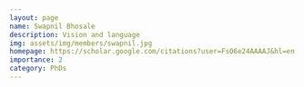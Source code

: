 ```yaml
---
layout: page
name: Swapnil Bhosale
description: Vision and language
img: assets/img/members/swapnil.jpg
homepage: https://scholar.google.com/citations?user=FsO6e24AAAAJ&hl=en
importance: 2
category: PhDs
---
```

